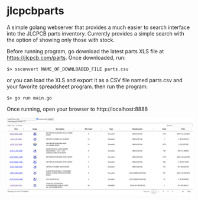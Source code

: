 # jlcpcbparts
A simple golang webserver that provides a much easier to search interface into the JLCPCB parts inventory.  Currently provides a simple search with the option of showing only those with stock.


Before running program, go download the latest parts XLS file at https://jlcpcb.com/parts.
Once downloaded, run:
```
$> ssconvert NAME_OF_DOWNLOADED_FILE parts.csv
```
or you can load the XLS and export it as a CSV file named parts.csv and your favorite spreadsheet program.
then run the program:
```
$> go run main.go
```

Once running, open your browser to http://localhost:8888

![alt text](/screenshot.png?raw=true)
